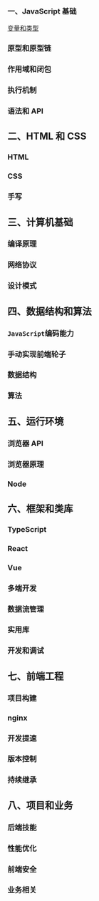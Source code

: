 ### 一、JavaScript 基础

[变量和类型](https://github.com/Luoziqiong/docs/blob/master/folder/JavaScript%20%E5%9F%BA%E7%A1%80/%E5%8F%98%E9%87%8F%E5%92%8C%E7%B1%BB%E5%9E%8B.md)

### 原型和原型链
### 作用域和闭包
### 执行机制
### 语法和 API

## 二、HTML 和 CSS

### HTML
### CSS
### 手写

## 三、计算机基础

### 编译原理
### 网络协议
### 设计模式



## 四、数据结构和算法

### `JavaScript`编码能力
### 手动实现前端轮子
### 数据结构
### 算法
## 五、运行环境

### 浏览器 API
### 浏览器原理
### Node



## 六、框架和类库

### TypeScript
### React
### Vue
### 多端开发
### 数据流管理
### 实用库
### 开发和调试

## 七、前端工程

### 项目构建
### nginx
### 开发提速
### 版本控制
### 持续继承

## 八、项目和业务

### 后端技能
### 性能优化
### 前端安全
### 业务相关
